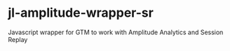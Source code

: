 # jl-amplitude-wrapper-sr
Javascript wrapper for GTM to work with Amplitude Analytics and Session Replay

